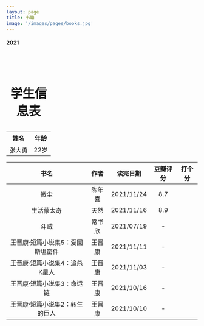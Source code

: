 ```yaml
---
layout: page
title: 书籍
image: '/images/pages/books.jpg'
---
```


#### 2021

<table>
    <caption><h1>学生信息表</h1></caption>
    <tr>
　　　　　<th>姓名</th>
         <th>年龄</th>
　　</tr>
　　<tr>
　　　　　<td>张大勇</td>
　　　　　<td>22岁</td>
　　</tr>
</table>

|                    书名                     |        作者        |  读完日期  | 豆瓣评分 | 打个分 |
| :-----------------------------------------: | :----------------: | :--------: | :------: | :----: |
|                    微尘                     |       陈年喜       | 2021/11/24 |   8.7    |        |
|                 生活蒙太奇                  |        天然        | 2021/11/16 |   8.9    |        |
|                    斗贼                     |       常书欣       | 2021/07/19 |    -     |        |
|      王晋康·短篇小说集5：爱因斯坦密件       |       王晋康       | 2021/11/11 |    -     |        |
|        王晋康·短篇小说集4：追杀K星人        |       王晋康       | 2021/11/03 |    -     |        |
|         王晋康·短篇小说集3：命运链          |       王晋康       | 2021/10/16 |    -     |        |
|       王晋康·短篇小说集2：转生的巨人        |       王晋康       | 2021/10/10 |    -     |        |